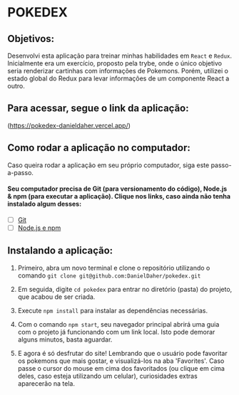 # POKEDEX

## Objetivos:

Desenvolvi esta aplicação para treinar minhas habilidades em `React` e `Redux`. Inicialmente era um exercício, proposto pela trybe, onde o único objetivo seria renderizar cartinhas com informações de Pokemons. Porém, utilizei o estado global do Redux para levar informações de um componente React a outro.

## Para acessar, segue o link da aplicação:
(https://pokedex-danieldaher.vercel.app/)

## Como rodar a aplicação no computador:
Caso queira rodar a aplicação em seu próprio computador, siga este passo-a-passo.

#### Seu computador precisa de Git (para versionamento do código), Node.js & npm (para executar a aplicação). Clique nos links, caso ainda não tenha instalado algum desses:

 - [ ] [Git](https://git-scm.com/book/en/v2/Getting-Started-Installing-Git)
 - [ ] [Node.js e npm](https://docs.npmjs.com/downloading-and-installing-node-js-and-npm)

## Instalando a aplicação:

1. Primeiro, abra um novo terminal e clone o repositório utilizando o comando 
`git clone git@github.com:DanielDaher/pokedex.git`

2. Em seguida, digite `cd pokedex` para entrar no diretório (pasta) do projeto, que acabou de ser criada.

3. Execute `npm install` para instalar as dependências necessárias.

4. Com o comando `npm start`, seu navegador principal abrirá uma guia com o projeto já funcionando com um link local. Isto pode demorar alguns minutos, basta aguardar. 

5. E agora é só desfrutar do site! Lembrando que o usuário pode favoritar os pokemons que mais gostar, e visualizá-los na aba 'Favorites'. Caso passe o cursor do mouse em cima dos favoritados (ou clique em cima deles, caso esteja utilizando um celular), curiosidades extras aparecerão na tela.

